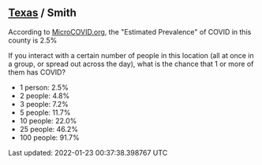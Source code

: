 
## [Texas](/united-states/texas) / Smith

According to [MicroCOVID.org](http://microcovid.org),
the "Estimated Prevalence" of COVID in this county is 2.5%

If you interact with a certain number of people in this location
(all at once in a group, or spread out across the day), what is the chance that
1 or more of them has COVID?

- 1 person: 2.5%
- 2 people: 4.8%
- 3 people: 7.2%
- 5 people: 11.7%
- 10 people: 22.0%
- 25 people: 46.2%
- 100 people: 91.7%

Last updated: 2022-01-23 00:37:38.398767 UTC
